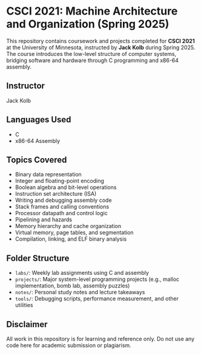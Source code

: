 # CSCI 2021: Machine Architecture and Organization (Spring 2025)

This repository contains coursework and projects completed for **CSCI 2021** at the University of Minnesota, instructed by **Jack Kolb** during Spring 2025.  
The course introduces the low-level structure of computer systems, bridging software and hardware through C programming and x86-64 assembly.

## Instructor
Jack Kolb

## Languages Used
- C
- x86-64 Assembly

## Topics Covered

- Binary data representation
- Integer and floating-point encoding
- Boolean algebra and bit-level operations
- Instruction set architecture (ISA)
- Writing and debugging assembly code
- Stack frames and calling conventions
- Processor datapath and control logic
- Pipelining and hazards
- Memory hierarchy and cache organization
- Virtual memory, page tables, and segmentation
- Compilation, linking, and ELF binary analysis

## Folder Structure

- `labs/`: Weekly lab assignments using C and assembly
- `projects/`: Major system-level programming projects (e.g., malloc implementation, bomb lab, assembly puzzles)
- `notes/`: Personal study notes and lecture takeaways
- `tools/`: Debugging scripts, performance measurement, and other utilities

## Disclaimer

All work in this repository is for learning and reference only. Do not use any code here for academic submission or plagiarism.

